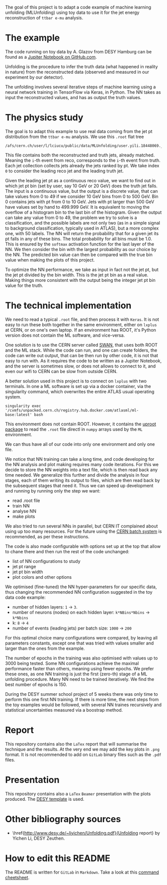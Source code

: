 The goal of this project is to adapt a code example of machine learning unfolding (MLUnfolding) using toy data to use it for the jet energy reconstruction of `ttbar e-mu` analysis. 

# The example

The code running on toy data by A. Glazov from DESY Hamburg can be found as a [Jupiter Notebook on GitHub.com](https://github.com/aglazov/MLUnfold/blob/master/Unfold.ipynb).

Unfolding is the procedure to infer the truth data (what happened in reality in nature) from the reconstructed data (observed and measured in our experiment by our detector).

The unfolding involves several iterative steps of machine learning using a neural network training in TensorFlow via Keras, in Python. The NN takes as input the reconstructed values, and has as output the truth values.

# The physics study

The goal is to adapt this example to use real data coming from the jet pt distribution from the `ttbar e-mu` analysis. We use this `.root` flat tree 

```
/afs/cern.ch/user/l/lciucu/public/data/MLUnfolding/user.yili.18448069._000001.output.sync.root
```

This file contains both the reconstructed and truth jets, already matched. Meaning the `i`-th event from reco, corresponds to the `i`-th event from truth. Each jet collection collects jets already the jets ranked by pt. We take index `0` to consider the leading reco jet and the leading truth jet. 

Given the leading jet pt as a continuous reco value, we want to find out in which jet pt bin (set by user, say 10 GeV or 20 GeV) does the truth jet falls. The input is a continuous value, but the output is a discrete value, that can take values from 0 to 49 if we consider 10 GeV bins from 0 to 500 GeV. Bin 0 contains jets with pt from 0 to 10 GeV. Jets with pt larger than 500 GeV have values set by hand to 499.999 GeV. It is equivalent to moving the overflow of a histogram bin to the last bin of the histogram. Given the output can take any value from 0 to 49, the problem we try to solve is a classification, and the possible labels are not only two (as in a simple signal to background classification, typically used in ATLAS), but a more complex one, with 50 labels. The NN will return the probability that for a given jet its pt falls in any of these bins. The total probability for all bins must be 1.0. This is ensured by the `softmax` activation function for the last layer of the NN. We then consider the bin with the largest probability as our choice by the NN. The predicted bin value can then be compared with the true bin value when making the plots of this project.

To optimize the NN performance, we take as input in fact not the jet pt, but the jet pt divided by the bin width. This is the jet pt bin as a real value. Making things more consistent with the output being the integer jet pt bin value for the truth.

# The technical implementation

We need to read a typical `.root` file, and then process it with `Keras`. It is not easy to run these both together in the same environment, either on `lxplus` at CERN, or on one's own laptop. If an environment has ROOT, it's Python version does not contain the ML software, and vice-versa.

One solution is to use the CERN server called [SWAN](https://swan003.cern.ch), that uses both ROOT and the ML stack. While the code can run, and one can create folders, the code can write out output, that can be then run by other code, it is not that easy to run with. As it requires the code to be written as a Jupiter Notebook, and the server is sometimes slow, or does not allows to connect to it, and even our wifi to CERN can be slow from outside CERN.

A better solution used in this project is to connect on `lxplus` with two terminals. In one a ML software is set up via a docker container, via the singularity command, which overwrites the entire ATLAS usual operating system. 

```
singularity exec '/cvmfs/unpacked.cern.ch/registry.hub.docker.com/atlasml/ml-base:latest' bash
```

This environment does not contain ROOT. However, it contains the [uproot package](https://github.com/scikit-hep/uproot) to read the `.root` file directl in `numpy` arrays used by the `ML` environment. 

We can thus have all of our code into only one environment and only one file.

We notice that NN training can take a long time, and code developing for the NN analysis and plot making requires many code iterations. For this we decide to store the NN weights into a text file, which is then read back any time needed. We generalize this further and divide the analysis in four stages, each of them writing its output to files, which are then read back by the subsequent stages that need it. Thus we can speed up development and running by running only the step we want:

* read .root file
* train NN
* analyse NN
* make plots

We also tried to run several NNs in parallel, but CERN IT complained about using up too many resources. For the future using the [CERN batch system](http://batchdocs.web.cern.ch/batchdocs/tutorial/exercise8c.html) is recommended, as per these instructions.

The code is also made configurable with options set up at the top that allow to chane there and then run the rest of the code unchanged:
* list of NN configurations to study
* jet pt range
* jet pt bin width
* plot colors and other options

We optimised (fine-tuned) the NN hyper-parameters for our specific data, thus changing the recommended NN configuration suggested in the toy data code example:
* number of hidden layers: `1` -> `3`.
* number of neurons (nodes) on each hidden layer: `k*NBins*Nbins` -> `k*Nbins`
* k: `8` -> `4`
* number of events (leading jets) per batch size: `1000` -> `200`

For this optimal choice many configurations were compared, by leaving all parameters constants, except one that was tried with values smaller and larger than the ones from the example.

The number of epochs in the training was also optimised with values up to 3000 being tested. Some NN configurations achieve the maximal performance faster than others, meaning using fewer epochs. We prefer these ones, as one NN training is just the first (zero-th) stage of a ML unfolding procedure. Many NN need to be trained iteratively. We find the best number of epochs is 150.

During the DESY summer school project of 5 weeks there was only time to perform this one first NN training. If there is more time, the next steps from the toy examples would be followed, with several NN traines recursively and statistical uncertainties measured via a boostrap method.

# Report

This repository contains also the `LaTex` report that will summarise the technique and the results. At the very end we may add the key plots in `.png` format. It is not recommended to add on `GitLab` binary files such as the `.pdf` files.

# Presentation

This repository contains also a `LaTex` `Beamer` presentation with the plots produced. The [DESY template](https://pr.desy.de/e223/index_ger.html) is used.

# Other bibliography sources

* \href{http://www.desy.de/~liyichen/Unfolding.pdf}{Unfolding report} by Yichen Li, DESY Zeuthen. 

# How to edit this README

The README is written for `GitLab` in `Markdown`. Take a look at this [command cheetsheet](https://github.com/adam-p/markdown-here/wiki/Markdown-Cheatsheet).